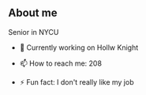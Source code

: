 ## About me
Senior in NYCU
<!--
**ChiehChen8201/ChiehChen8201** is a ✨ _special_ ✨ repository because its `README.md` (this file) appears on your GitHub profile.

Here are some ideas to get you started:
-->
- 🔭 Currently working on  Hollw Knight
  
- 📫 How to reach me: 208
  
- ⚡ Fun fact: I don't really like my job

